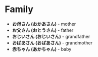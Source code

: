 # Family

- **お母さん (おかあさん)** - mother
- **お父さん (おとうさん)** - father
- **おじいさん (おじいさん)** - grandfather
- **おばあさん (おばあさん)** - grandmother
- **赤ちゃん (あかちゃん)** - baby
